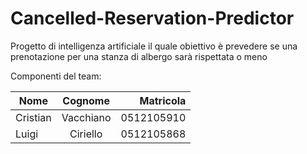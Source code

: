 # Cancelled-Reservation-Predictor

Progetto di intelligenza artificiale il quale obiettivo è prevedere se una prenotazione per una stanza di albergo sarà rispettata o meno

Componenti del team:

| Nome        | Cognome         | Matricola|
| ------------- |:-------------:| --------:|
| Cristian  | Vacchiano| 0512105910 |
| Luigi  | Ciriello    |   0512105868 |
